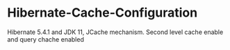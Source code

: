 # Hibernate-Cache-Configuration
Hibernate 5.4.1 and JDK 11, JCache mechanism. Second level cache enable and query chache enabled
